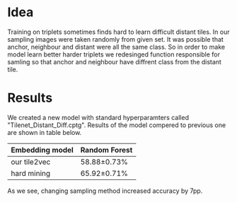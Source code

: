 # Idea

Training on triplets sometimes finds hard to learn difficult distant tiles. In our sampling images were taken randomly from given set. It was possible that anchor, neighbour and distant were all the same class. So in order to make model learn better harder triplets we redesinged function responsible for samling so that anchor and neighbour have diffrent class from the distant tile.

# Results

We created a new model with standard hyperparamters called "Tilenet_Distant_Diff.cptg". Results of the model compered to previous one are shown in table below.

| Embedding model   | Random Forest |
|-------------------|---------------|
| our tile2vec      | 58.88±0.73%   | 
| hard mining       | 65.92±0.71%   |

As we see, changing sampling method increased accuracy by 7pp.